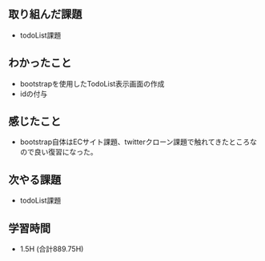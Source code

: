 ## 取り組んだ課題
- todoList課題

## わかったこと
- bootstrapを使用したTodoList表示画面の作成
- idの付与
  
## 感じたこと
- bootstrap自体はECサイト課題、twitterクローン課題で触れてきたところなので良い復習になった。
  
## 次やる課題  
- todoList課題
  
## 学習時間  
- 1.5H (合計889.75H)

